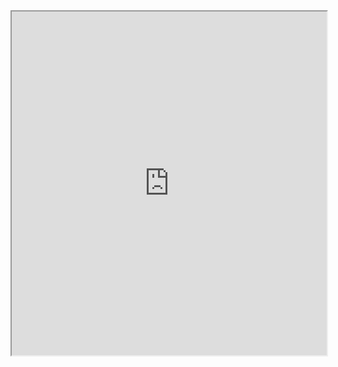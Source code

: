 
<iframe src="https://www.planalto.gov.br/ccivil_03/_ato2015-2018/2015/lei/l13146.htm" width="100%" height="550" style="background-color: fff"></iframe>